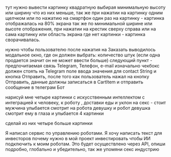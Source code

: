 тут нужно вывести картинку квадратную выбирая минимальную высоту или ширину что из них меньше, так же при нажатии на картинку одним щелчком или по нажатию на смартфон один раз на картинку - картинка отображалась на 80% экрана так же по минимальной ширине или высоте отображения, при нажатии на крестик сверху справа или на сама картинку или область экрана где нет картинки - картинка сворачивалась.

нужно чтобы пользователю после нажатия на Заказать выводилось модальное окно, где он должен выбрать:
количество штук (если одна продается значит он не может ввести больше)
следующий пункт - предпочитаемая связь
Telegram, Телефон, e-mail
изначально чекбокс должен стоять на Telegram
поле ввода значения для contact   String
и кнопка Отправить, после того как пользователь нажал на кнопку Отправить, данные должны записаться в CartItem и отправить сообщение в телеграм Бот


нарисуй мне четыре картинки с искусственным интеллектом с  интеграцией к человеку, к роботу , доставки еды и уклон на секс - стоит мужчина улыбается смотрит на робота девушку и робот девушка смотрит ему в глаза и улыбается 4 картинки

сделай из них четыре больше картинки

Я написал сервис по управлению роботами. Я хочу написать текст для инвесторов почему нужно в мой проект инвестировать чтобы ИИ подключить к моим роботам. Это будет осуществлено через API, опиши подробно, глобально и убедительно, так же упомяни секс индустрию